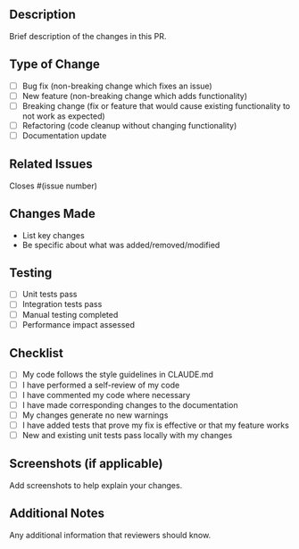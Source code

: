 ## Description
Brief description of the changes in this PR.

## Type of Change
- [ ] Bug fix (non-breaking change which fixes an issue)
- [ ] New feature (non-breaking change which adds functionality)
- [ ] Breaking change (fix or feature that would cause existing functionality to not work as expected)
- [ ] Refactoring (code cleanup without changing functionality)
- [ ] Documentation update

## Related Issues
Closes #(issue number)

## Changes Made
- List key changes
- Be specific about what was added/removed/modified

## Testing
- [ ] Unit tests pass
- [ ] Integration tests pass
- [ ] Manual testing completed
- [ ] Performance impact assessed

## Checklist
- [ ] My code follows the style guidelines in CLAUDE.md
- [ ] I have performed a self-review of my code
- [ ] I have commented my code where necessary
- [ ] I have made corresponding changes to the documentation
- [ ] My changes generate no new warnings
- [ ] I have added tests that prove my fix is effective or that my feature works
- [ ] New and existing unit tests pass locally with my changes

## Screenshots (if applicable)
Add screenshots to help explain your changes.

## Additional Notes
Any additional information that reviewers should know.